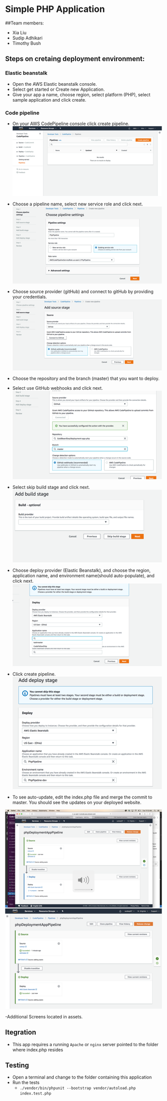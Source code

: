 # Simple PHP Application

##Team members:
- Xia Liu
- Sudip Adhikari
- Timothy Bush

## Steps on cretaing deployment environment:

### Elastic beanstalk
- Open the AWS Elastic beanstalk console.
- Select get started or Create new Application.
- Give your app a name, choose region, select platform (PHP), select sample application and click create.

### Code pipeline
- On your AWS CodePipeline console click create pipeline.
![Screen Screen](https://raw.githubusercontent.com/sadhikari07/deployment-app-php/master/assets/ScreenOne.png) 
- Choose a pipeline name, select new service role and click next.
![Screen Screen](https://raw.githubusercontent.com/sadhikari07/deployment-app-php/master/assets/ScreenTwo.png)
- Choose source provider (gitHub) and connect to gitHub by providing your credentials.
![Screen Screen](https://raw.githubusercontent.com/sadhikari07/deployment-app-php/master/assets/ScreenThree.png)
- Choose the repository and the branch (master) that you want to deploy.
- Select use GitHub webhooks and click next.
![Screen Screen](https://raw.githubusercontent.com/sadhikari07/deployment-app-php/master/assets/ScreenFour.png)
- Select skip build stage and click next.
![Screen Screen](https://raw.githubusercontent.com/sadhikari07/deployment-app-php/master/assets/ScreenFive.png)
- Choose deploy provider (Elastic Beanstalk), and choose the region, application name, and environment name(should auto-populate), and click next.
![Screen Screen](https://raw.githubusercontent.com/sadhikari07/deployment-app-php/master/assets/ScreenSix.png)
- Click create pipeline.
![Screen Screen](https://raw.githubusercontent.com/sadhikari07/deployment-app-php/master/assets/ScreenEight.png)



- To see auto-update, edit the index.php file and merge the commit to master. You should see the updates on your deployed website.

![Screen Screen](https://raw.githubusercontent.com/sadhikari07/deployment-app-php/master/assets/screen15.png)
![Screen Screen](https://raw.githubusercontent.com/sadhikari07/deployment-app-php/master/assets/screen16.png)


-Additional Screens located in assets. 


## Itegration 
- This app requires a running `Apache` or `nginx` server pointed to the folder where index.php resides

## Testing
- Open a terminal and change to the folder containing this application
- Run the tests
  - `./vendor/bin/phpunit --bootstrap vendor/autoload.php index.test.php`
